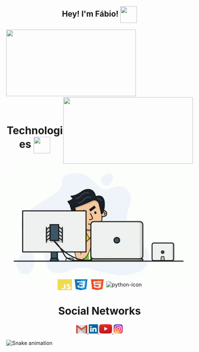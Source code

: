 # <h2 align="center">Hey! I'm Fábio! <img src="https://media.giphy.com/media/iigp4VDyf5dCLRlGkm/giphy.gif" width="45px" height="45px" align="center"></h2>

<div>
  <img width="350em" height="180em" src="https://github-readme-stats.vercel.app/api?username=Fabinxz&show_icons=true&theme=great-gatsby&include_all_commits=true&count_private=true"/>
  <img align="right" width="350em" height="180em" src="https://github-readme-stats.vercel.app/api/top-langs/?username=Fabinxz&layout=compact&langs_count=16&theme=great-gatsby"/>
</div>
<br>

<div  align="center"> 
  <div style="display: inline_block"><br>
    <img align="left" alt="gif"  src="programmer.gif">
    <h1 align="center">Technologies <img src="https://media.giphy.com/media/l0LpKuTWbq8osPTT11/giphy.gif" width="45px" height="45px" align="center"></h1>
    <img align="center" height="30" width="40" alt="js-icon"  src="https://raw.githubusercontent.com/devicons/devicon/master/icons/javascript/javascript-plain.svg">
    <img align="center" height="30" width="40" alt="css-icon" src="https://raw.githubusercontent.com/devicons/devicon/master/icons/css3/css3-original.svg">
    <img align="center" height="30" width="40" alt="html-icon" src="https://raw.githubusercontent.com/devicons/devicon/master/icons/html5/html5-original.svg">
    <img align="center" height="35" width="40" alt="python-icon" src="https://img.icons8.com/color/512/python.png">
   </div>
    
  <h1 align="center">Social Networks</h1>
    <a href = "mailto: fabinxhard@gmail.com">
      <img width="30" src="gmail.svg">
    </a>
    <a href = "#">
      <img width="25" src="linkedin.svg">
    </a>
    <a href = "https://www.youtube.com/channel/UCjHDmK_R37XvpsV8zBbxzlA">
      <img width="35" src="youtube.svg">
    </a>
    <a href = "https://www.instagram.com/fabinxzz/">
      <img width="25" src="instagram.png">
    </a>
</div>

![Snake animation](https://github.com/Fabinxz/Fabinxz/blob/output/github-contribution-grid-snake.svg)
